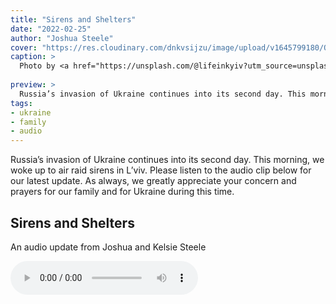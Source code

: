 ```yaml
---
title: "Sirens and Shelters"
date: "2022-02-25"
author: "Joshua Steele"
cover: "https://res.cloudinary.com/dnkvsijzu/image/upload/v1645799180/OFReport/2022-02-25-sirens-and-shelters/eugene-z0j9Qf9jZ58-unsplash-1200x630_n3daxf.jpg"
caption: >
  Photo by <a href="https://unsplash.com/@lifeinkyiv?utm_source=unsplash&utm_medium=referral&utm_content=creditCopyText">Eugene</a> on <a href="https://unsplash.com/s/photos/ukraine?utm_source=unsplash&utm_medium=referral&utm_content=creditCopyText">Unsplash</a>
  
preview: >
  Russia’s invasion of Ukraine continues into its second day. This morning, we woke up to air raid sirens in L’viv. Please listen to the audio clip below for our latest update. As always, we greatly appreciate your concern and prayers for our family and for Ukraine during this time.
tags:
- ukraine
- family
- audio
---
```


Russia’s invasion of Ukraine continues into its second day. This morning, we woke up to air raid sirens in L’viv. Please listen to the audio clip below for our latest update. As always, we greatly appreciate your concern and prayers for our family and for Ukraine during this time.

<article-spacer />

<div class="flex flex-col justify-center p-6 border-4 border-blue-600">
  <h2 class="mt-0 mb-4 text-center">Sirens and Shelters</h2>
  <p class="mb-6 text-center">An audio update from Joshua and Kelsie Steele</p>
  <audio class="mx-auto" width="300" controls="controls">
    <source src="//d21yo20tm8bmc2.cloudfront.net/audio/sirens-and-shelters.mp3" type="audio/mpeg" />
    Sorry, your browser does not support the audio element.
  </audio>
</div>
